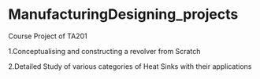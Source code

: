 # ManufacturingDesigning_projects
Course Project of TA201

1.Conceptualising and constructing a revolver from Scratch

2.Detailed Study of various categories of Heat Sinks with their applications

